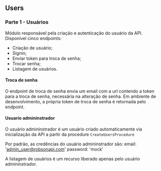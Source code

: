 ## Users

### Parte 1 - Usuários

Módulo responsável pela criação e autenticação do usuário da API.
Disponível cinco endpoints:

-   Criação de usuário;
-   Signin;
-   Enviar token para troca de senha;
-   Trocar senha;
-   Listagem de usuários.

#### Troca de senha
O endpoint de troca de senha envia um email com a url contendo a token para a troca de senha, necessária na alteração de senha.
Em ambiente de desenvolvimento, a própria token de troca de senha é retornada pelo endpoint.

#### Usuario admininstrador
O usuário admininstrador é um usuário criado automaticamente via inicialização da API a partir da procedure `CreateUsersProcedure`

Por padrão, as credências do usuário admininstrador são:
email: 'admin_user@robsonapi.com'
password: 'mock'

A listagem de usuários é um recurso liberado apenas pelo usuário admininstrador.